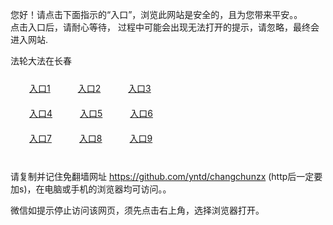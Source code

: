您好！请点击下面指示的“入口”，浏览此网站是安全的，且为您带来平安。。 <br/>
点击入口后，请耐心等待， 过程中可能会出现无法打开的提示，请忽略，最终会进入网站. </br>

法轮大法在长春<br/>
<div style="padding:10px"><a style="margin:20px" target="_blank" href="https://dopulq58p01k8.cloudfront.net/2Qpsp?mvoxzyqf" id="ccLink1" rel="nofollow">入口1</a> <a target="_blank" style="margin:20px" href="https://d15mg1xyn4d2wr.cloudfront.net/2Qpsp?bwtdaw" id="ccLink2" rel="nofollow">入口2</a> <a style="margin:20px" target="_blank" href="https://d1hmudwzfdrrku.cloudfront.net/2Qpsp?pswdvd" id="ccLink3" rel="nofollow">入口3</a></div>

<div style="padding:10px" ><a style="margin:20px" target="_blank" href="https://dopulq58p01k8.cloudfront.net/2Qpsp?mvoxzyqf" id="ccLink4" rel="nofollow">入口4</a> <a style="margin:20px" href="https://d15mg1xyn4d2wr.cloudfront.net/2Qpsp?bwtdaw" target="_blank" id="ccLink5" rel="nofollow">入口5</a> <a style="margin:20px" href="https://d1hmudwzfdrrku.cloudfront.net/2Qpsp?pswdvd" target="_blank" id="ccLink6" rel="nofollow">入口6</a></div>

<div style="padding:10px"><a style="margin:20px" target="_blank" href="https://dopulq58p01k8.cloudfront.net/2Qpsp?mvoxzyqf" id="ccLink7" rel="nofollow">入口7</a> <a style="margin:20px" href="https://d15mg1xyn4d2wr.cloudfront.net/2Qpsp?bwtdaw" target="_blank" id="ccLink8" rel="nofollow">入口8</a> <a style="margin:20px" target="_blank" href="https://d1hmudwzfdrrku.cloudfront.net/2Qpsp?pswdvd" id="ccLink9" rel="nofollow">入口9</a></div>

<br/>



请复制并记住免翻墙网址 https://github.com/yntd/changchunzx (http后一定要加s)，在电脑或手机的浏览器均可访问。。<br/>

微信如提示停止访问该网页，须先点击右上角，选择浏览器打开。
